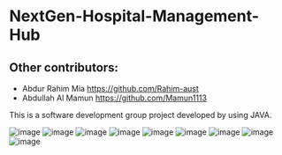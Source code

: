 # NextGen-Hospital-Management-Hub

## Other contributors:
- Abdur Rahim Mia https://github.com/Rahim-aust
- Abdullah Al Mamun https://github.com/Mamun1113

This is a software development group project developed by using JAVA.

![image](https://user-images.githubusercontent.com/66373332/236643311-ebfa923a-6ecc-47e6-b6b0-54a44e53ca06.png)
![image](https://user-images.githubusercontent.com/66373332/236643316-229dc686-1a56-44cf-b8dd-c481c5792d61.png)
![image](https://user-images.githubusercontent.com/66373332/236643320-aa4b901a-8d3f-4329-916f-2b103c72eea0.png)
![image](https://user-images.githubusercontent.com/66373332/236643323-cd270ab9-6610-4651-a177-3abc091dd6ec.png)
![image](https://user-images.githubusercontent.com/66373332/236643327-40970e0d-68df-4249-a38b-abed30bb6669.png)
![image](https://user-images.githubusercontent.com/66373332/236643330-ae563a90-30e3-4553-8929-abb0451ade2d.png)
![image](https://user-images.githubusercontent.com/66373332/236643331-7bf60d17-6bad-484b-86f0-0c90e953e794.png)
![image](https://user-images.githubusercontent.com/66373332/236643333-57bdf133-cc2b-42f4-a1b2-02c7a0502efc.png)
![image](https://user-images.githubusercontent.com/66373332/236643337-3857b1d0-a9c7-4f30-ae82-0ffa0d5c3181.png)
